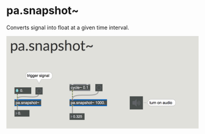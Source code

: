 # pa.snapshot~

Converts signal into float at a given time interval.

![pa.snapshot~ capture](pa.snapshot~.png)
